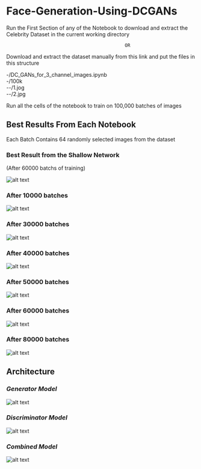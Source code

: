 # Face-Generation-Using-DCGANs

Run the First Section of any of the Notebook to download and extract the Celebrity Dataset in the current working directory

                                                OR

Download and extract the dataset manually from this link and put the files in this structure

  -/DC_GANs_for_3_channel_images.ipynb<br/>
  -/100k<br/>
  --/1.jog<br/>
  --/2.jpg
  
Run all the cells of the notebook to train on 100,000 batches of images

## Best Results From Each Notebook

Each Batch Contains 64 randomly selected images from the dataset

### Best Result from the Shallow Network                                                                     
(After 60000 batchs of training)

![alt text](https://github.com/OverGeek/Face-Generation-Using-DCGANs/blob/master/images/60000.png)

### After 10000 batches                                                                     

![alt text](https://github.com/OverGeek/Face-Generation-Using-DCGANs/blob/master/10000.png)


### After 30000 batches                                                                     

![alt text](https://github.com/OverGeek/Face-Generation-Using-DCGANs/blob/master/30000.png)

### After 40000 batches                                                                     

![alt text](https://github.com/OverGeek/Face-Generation-Using-DCGANs/blob/master/40000.png)

### After 50000 batches                                                                     

![alt text](https://github.com/OverGeek/Face-Generation-Using-DCGANs/blob/master/50000.png)

### After 60000 batches                                                                     

![alt text](https://github.com/OverGeek/Face-Generation-Using-DCGANs/blob/master/70000.png)

### After 80000 batches                                                                     

![alt text](https://github.com/OverGeek/Face-Generation-Using-DCGANs/blob/master/80000.png)


## Architecture

### _Generator Model_

![alt text](https://github.com/OverGeek/Face-Generation-Using-DCGANs/blob/master/generator.png)

### _Discriminator Model_

![alt text](https://github.com/OverGeek/Face-Generation-Using-DCGANs/blob/master/discriminator.png)

### _Combined Model_

![alt text](https://github.com/OverGeek/Face-Generation-Using-DCGANs/blob/master/combined.png)
